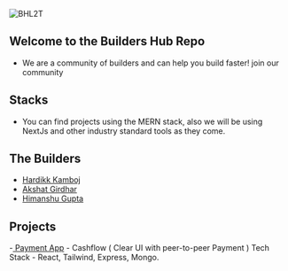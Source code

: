   ![BHL2T](https://github.com/khardikk/Builders_hub/assets/64458111/808184a2-7cc5-4768-88ce-7e09ec864d8c)
## Welcome to the Builders Hub Repo
- We are a community of builders and can help you build faster! join our community 
## Stacks
- You can find projects using the MERN stack, also we will be using NextJs and other industry standard tools as they come.

## The Builders 
- [Hardikk Kamboj](https://github.com/khardikk)
- [ Akshat Girdhar](https://github.com/akshatg5) 
- [Himanshu Gupta](https://github.com/Himanshu-gupta31)

## Projects 
-[ Payment App](https://cash-flow-alpha.vercel.app/) - Cashflow ( Clear UI with peer-to-peer Payment ) Tech Stack - React, Tailwind, Express, Mongo.

